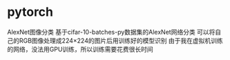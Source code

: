 # pytorch
AlexNet图像分类
基于cifar-10-batches-py数据集的AlexNet网络分类
可以将自己的RGB图像处理成224×224的图片后用训练好的模型识别
由于我在虚拟机训练的网络，没法用GPU训练，所以训练需要花费很长时间
